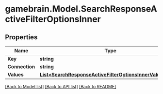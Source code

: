 # gamebrain.Model.SearchResponseActiveFilterOptionsInner

## Properties

Name | Type | Description | Notes
------------ | ------------- | ------------- | -------------
**Key** | **string** |  | [optional] 
**Connection** | **string** |  | [optional] 
**Values** | [**List&lt;SearchResponseActiveFilterOptionsInnerValuesInner&gt;**](SearchResponseActiveFilterOptionsInnerValuesInner.md) |  | [optional] 

[[Back to Model list]](../README.md#documentation-for-models) [[Back to API list]](../README.md#documentation-for-api-endpoints) [[Back to README]](../README.md)

